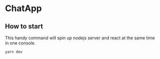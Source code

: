 # ChatApp

## How to start

This handy command will spin up nodejs server and react at the same time in one console.

```yarn dev```

